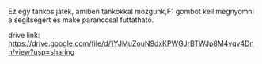 Ez egy tankos játék, amiben tankokkal mozgunk,F1 gombot kell megnyomni a
segítségért és make paranccsal futtatható.

drive link:
https://drive.google.com/file/d/1YJMuZouN9dxKPWGJrBTWJp8M4vqv4Dnn/view?usp=sharing
